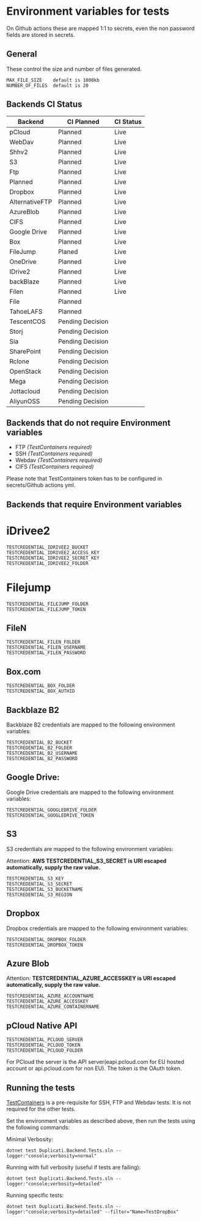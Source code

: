 
# Environment variables for tests

On Github actions these are mapped 1:1 to secrets, even the non password fields are stored in secrets.

## General

These control the size and number of files generated.

```
MAX_FILE_SIZE    default is 1000kb
NUMBER_OF_FILES  default is 20
```

## Backends CI Status

| Backend        | CI Planned       | CI Status |
|----------------|------------------|-----------|
| pCloud         | Planned          | Live      |
| WebDav         | Planned          | Live      |
| Shhv2          | Planned          | Live      |
| S3             | Planned          | Live      |
| Ftp            | Planned          | Live      |
| Planned        | Planned          | Live      |
| Dropbox        | Planned          | Live      |
| AlternativeFTP | Planned          | Live      |
| AzureBlob      | Planned          | Live      |
| CIFS           | Planned          | Live      |
| Google Drive   | Planned          | Live      |
| Box            | Planned          | Live      |
| FileJump       | Planed           | Live      |
| OneDrive       | Planned          | Live      |
| IDrive2        | Planned          | Live      |
| backBlaze      | Planned          | Live      |
| Filen          | Planned          | Live      |
| File           | Planned          |           |
| TahoeLAFS      | Planned          |           |
| TescentCOS     | Pending Decision |           |
| Storj          | Pending Decision |           |
| Sia            | Pending Decision |           |
| SharePoint     | Pending Decision |           |
| Rclone         | Pending Decision |           |
| OpenStack      | Pending Decision |           |
| Mega           | Pending Decision |           |
| Jottacloud     | Pending Decision |           |
| AliyunOSS      | Pending Decision |           |

## Backends that do not require Environment variables

* FTP _(TestContainers required)_
* SSH _(TestContainers required)_
* Webdav _(TestContainers required)_
* CIFS _(TestContainers required)_

Please note that TestContainers token has to be configured in secrets/Github actions yml.

## Backends that require Environment variables


# iDrivee2

```
TESTCREDENTIAL_IDRIVEE2_BUCKET
TESTCREDENTIAL_IDRIVEE2_ACCESS_KEY
TESTCREDENTIAL_IDRIVEE2_SECRET_KEY
TESTCREDENTIAL_IDRIVEE2_FOLDER
```

# Filejump

```
TESTCREDENTIAL_FILEJUMP_FOLDER
TESTCREDENTIAL_FILEJUMP_TOKEN
```

## FileN

```
TESTCREDENTIAL_FILEN_FOLDER
TESTCREDENTIAL_FILEN_USERNAME
TESTCREDENTIAL_FILEN_PASSWORD
```

## Box.com

```
TESTCREDENTIAL_BOX_FOLDER
TESTCREDENTIAL_BOX_AUTHID
```

## Backblaze B2

Backblaze B2 credentials are mapped to the following environment variables:

```
TESTCREDENTIAL_B2_BUCKET
TESTCREDENTIAL_B2_FOLDER
TESTCREDENTIAL_B2_USERNAME
TESTCREDENTIAL_B2_PASSWORD
```

## Google Drive:

Google Drive credentials are mapped to the following environment variables:

```
TESTCREDENTIAL_GOOGLEDRIVE_FOLDER
TESTCREDENTIAL_GOOGLEDRIVE_TOKEN
```

## S3

S3 credentials are mapped to the following environment variables:

Attention: **AWS TESTCREDENTIAL_S3_SECRET is URI escaped automatically, supply the raw value.**

```
TESTCREDENTIAL_S3_KEY
TESTCREDENTIAL_S3_SECRET
TESTCREDENTIAL_S3_BUCKETNAME
TESTCREDENTIAL_S3_REGION
```

## Dropbox

Dropbox credentials are mapped to the following environment variables:

```
TESTCREDENTIAL_DROPBOX_FOLDER
TESTCREDENTIAL_DROPBOX_TOKEN
```

## Azure Blob

Attention: **TESTCREDENTIAL_AZURE_ACCESSKEY is URI escaped automatically, supply the raw value.**


```
TESTCREDENTIAL_AZURE_ACCOUNTNAME
TESTCREDENTIAL_AZURE_ACCESSKEY
TESTCREDENTIAL_AZURE_CONTAINERNAME
```

## pCloud Native API

```
TESTCREDENTIAL_PCLOUD_SERVER
TESTCREDENTIAL_PCLOUD_TOKEN
TESTCREDENTIAL_PCLOUD_FOLDER
```
For PCloud the server is the API server(eapi.pcloud.com for EU hosted account or api.pcloud.com for non EU). The token is the OAuth token.

## Running the tests

[TestContainers](https://testcontainers.org/) is a pre-requisite for SSH, FTP and Webdav tests. It is not required for the other tests.

Set the environment variables as described above, then run the tests using the following commands:

Minimal Verbosity:

`dotnet test Duplicati.Backend.Tests.sln --logger:"console;verbosity=normal"`

Running with full verbosity (useful if tests are failing):

`dotnet test Duplicati.Backend.Tests.sln --logger:"console;verbosity=detailed"`

Running specific tests:

`dotnet test Duplicati.Backend.Tests.sln --logger:"console;verbosity=detailed" --filter="Name=TestDropBox"`


